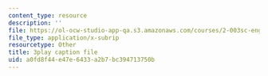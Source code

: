 ```yaml
---
content_type: resource
description: ''
file: https://ol-ocw-studio-app-qa.s3.amazonaws.com/courses/2-003sc-engineering-dynamics-fall-2011/a0fd8f44e47e6433a2b7bc394713750b_zhk9xLjrmi4.srt
file_type: application/x-subrip
resourcetype: Other
title: 3play caption file
uid: a0fd8f44-e47e-6433-a2b7-bc394713750b
---
```

